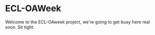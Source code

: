 # ECL-OAWeek

Welcome to the ECL-OAweek project, we're going to get busy here real soon. Sit tight. 
